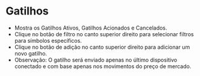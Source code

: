 # **Gatilhos**

- Mostra os Gatilhos Ativos, Gatilhos Acionados e Cancelados.
- Clique no botão de filtro no canto superior direito para selecionar filtros para símbolos específicos.
- Clique no botão de adição no canto superior direito para adicionar um novo gatilho.
- Observação: O gatilho será enviado apenas no último dispositivo conectado e com base apenas nos movimentos do preço de mercado.